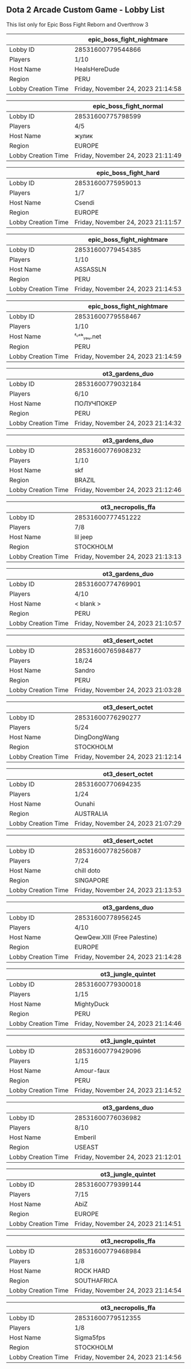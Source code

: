 ## Dota 2 Arcade Custom Game - Lobby List

This list only for Epic Boss Fight Reborn and Overthrow 3

|  | epic_boss_fight_nightmare |
| ------ | ------ |
| Lobby ID | 28531600779544866 |
| Players | 1/10 |
| Host Name | HealsHereDude |
| Region | PERU |
| Lobby Creation Time | Friday, November 24, 2023 21:14:58 |


|  | epic_boss_fight_normal |
| ------ | ------ |
| Lobby ID | 28531600775798599 |
| Players | 4/5 |
| Host Name | жулик |
| Region | EUROPE |
| Lobby Creation Time | Friday, November 24, 2023 21:11:49 |


|  | epic_boss_fight_hard |
| ------ | ------ |
| Lobby ID | 28531600775959013 |
| Players | 1/7 |
| Host Name | Csendi |
| Region | EUROPE |
| Lobby Creation Time | Friday, November 24, 2023 21:11:57 |


|  | epic_boss_fight_nightmare |
| ------ | ------ |
| Lobby ID | 28531600779454385 |
| Players | 1/10 |
| Host Name | ASSASSLN |
| Region | PERU |
| Lobby Creation Time | Friday, November 24, 2023 21:14:53 |


|  | epic_boss_fight_nightmare |
| ------ | ------ |
| Lobby ID | 28531600779558467 |
| Players | 1/10 |
| Host Name | ᶠᶸᶜᵏᵧₒᵤ.net |
| Region | PERU |
| Lobby Creation Time | Friday, November 24, 2023 21:14:59 |


|  | ot3_gardens_duo |
| ------ | ------ |
| Lobby ID | 28531600779032184 |
| Players | 6/10 |
| Host Name | ПОЛУЧПОКЕР |
| Region | PERU |
| Lobby Creation Time | Friday, November 24, 2023 21:14:32 |


|  | ot3_gardens_duo |
| ------ | ------ |
| Lobby ID | 28531600776908232 |
| Players | 1/10 |
| Host Name | skf |
| Region | BRAZIL |
| Lobby Creation Time | Friday, November 24, 2023 21:12:46 |


|  | ot3_necropolis_ffa |
| ------ | ------ |
| Lobby ID | 28531600777451222 |
| Players | 7/8 |
| Host Name | lil jeep |
| Region | STOCKHOLM |
| Lobby Creation Time | Friday, November 24, 2023 21:13:13 |


|  | ot3_gardens_duo |
| ------ | ------ |
| Lobby ID | 28531600774769901 |
| Players | 4/10 |
| Host Name | < blank > |
| Region | PERU |
| Lobby Creation Time | Friday, November 24, 2023 21:10:57 |


|  | ot3_desert_octet |
| ------ | ------ |
| Lobby ID | 28531600765984877 |
| Players | 18/24 |
| Host Name | Sandro |
| Region | PERU |
| Lobby Creation Time | Friday, November 24, 2023 21:03:28 |


|  | ot3_desert_octet |
| ------ | ------ |
| Lobby ID | 28531600776290277 |
| Players | 5/24 |
| Host Name | DingDongWang |
| Region | STOCKHOLM |
| Lobby Creation Time | Friday, November 24, 2023 21:12:14 |


|  | ot3_desert_octet |
| ------ | ------ |
| Lobby ID | 28531600770694235 |
| Players | 1/24 |
| Host Name | Ounahi |
| Region | AUSTRALIA |
| Lobby Creation Time | Friday, November 24, 2023 21:07:29 |


|  | ot3_desert_octet |
| ------ | ------ |
| Lobby ID | 28531600778256087 |
| Players | 7/24 |
| Host Name | chill doto |
| Region | SINGAPORE |
| Lobby Creation Time | Friday, November 24, 2023 21:13:53 |


|  | ot3_gardens_duo |
| ------ | ------ |
| Lobby ID | 28531600778956245 |
| Players | 4/10 |
| Host Name | QewQew.XIII (Free Palestine) |
| Region | EUROPE |
| Lobby Creation Time | Friday, November 24, 2023 21:14:28 |


|  | ot3_jungle_quintet |
| ------ | ------ |
| Lobby ID | 28531600779300018 |
| Players | 1/15 |
| Host Name | MightyDuck |
| Region | PERU |
| Lobby Creation Time | Friday, November 24, 2023 21:14:46 |


|  | ot3_jungle_quintet |
| ------ | ------ |
| Lobby ID | 28531600779429096 |
| Players | 1/15 |
| Host Name | Аmour-faux |
| Region | PERU |
| Lobby Creation Time | Friday, November 24, 2023 21:14:52 |


|  | ot3_gardens_duo |
| ------ | ------ |
| Lobby ID | 28531600776036982 |
| Players | 8/10 |
| Host Name | Emberil |
| Region | USEAST |
| Lobby Creation Time | Friday, November 24, 2023 21:12:01 |


|  | ot3_jungle_quintet |
| ------ | ------ |
| Lobby ID | 28531600779399144 |
| Players | 7/15 |
| Host Name | AbiZ |
| Region | EUROPE |
| Lobby Creation Time | Friday, November 24, 2023 21:14:51 |


|  | ot3_necropolis_ffa |
| ------ | ------ |
| Lobby ID | 28531600779468984 |
| Players | 1/8 |
| Host Name | ROCK HARD |
| Region | SOUTHAFRICA |
| Lobby Creation Time | Friday, November 24, 2023 21:14:54 |


|  | ot3_necropolis_ffa |
| ------ | ------ |
| Lobby ID | 28531600779512355 |
| Players | 1/8 |
| Host Name | Sigma5fps |
| Region | STOCKHOLM |
| Lobby Creation Time | Friday, November 24, 2023 21:14:56 |


